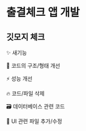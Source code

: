 # 출결체크 앱 개발

## 깃모지 체크
✨ 새기능

🎨 코드의 구조/형태 개선

⚡️ 성능 개선

🔥 코드/파일 삭제

🗃 데이터베이스 관련 코드

💄 UI 관련 파일 추가/수정

